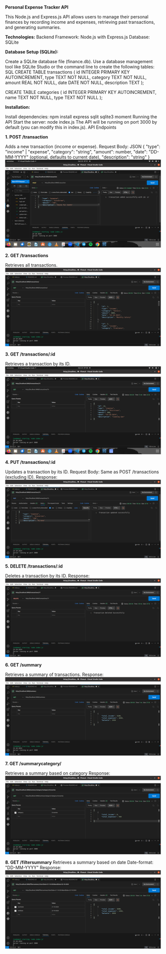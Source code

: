 **Personal Expense Tracker API**

This Node.js and Express.js API allows users to manage their personal finances by recording income and expenses, retrieving past transactions, and generating summaries.

**Technologies:**
Backend Framework: Node.js with Express.js
Database: SQLite

**Database Setup (SQLite):**

Create a SQLite database file (finance.db).
Use a database management tool like SQLite Studio or the command line to create the following tables:
SQL
CREATE TABLE transactions (
id INTEGER PRIMARY KEY AUTOINCREMENT,
type TEXT NOT NULL,
category TEXT NOT NULL,
amount REAL NOT NULL,
date DATE NOT NULL,
description TEXT
);

CREATE TABLE categories (
id INTEGER PRIMARY KEY AUTOINCREMENT,
name TEXT NOT NULL,
type TEXT NOT NULL
);

**Installation:**

Install dependencies: npm install express sqlit sqlite3 moment
Running the API
Start the server: node index.js
The API will be running on port 3000 by default (you can modify this in index.js).
API Endpoints

**1. POST /transaction**

Adds a new transaction (income or expense).
Request Body:
JSON
{
"type": "income" | "expense",
"category": "string",
"amount": number,
"date": "DD-MM-YYYY" (optional, defaults to current date),
"description": "string"
}
![alt text](screenshots/postapi.png)

**2. GET /transactions**

Retrieves all transactions.
![alt text](screenshots/getTransactions.png)

**3. GET /transactions/:id**

Retrieves a transaction by its ID.
![alt text](screenshots/idTrasaction.png)

**4. PUT /transactions/:id**

Updates a transaction by its ID.
Request Body: Same as POST /transactions (excluding ID).
Response:
![alt text](screenshots/update.png)

**5. DELETE /transactions/:id**

Deletes a transaction by its ID.
Response:
![alt text](/screenshots/delete.png)

**6. GET /summary**

Retrieves a summary of transactions.
Response:
![alt text](screenshots/image.png)

**7. GET /summarycategory/**

Retrieves a summary based on category
Response:
![alt text](screenshots/image-1.png)

**8. GET /filtersummary**
Retrieves a summary based on date
Date-format: "DD-MM-YYYY"
Response:
![alt text](screenshots/image-2.png)

